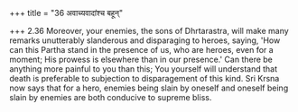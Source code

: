 +++
title = "36 अवाच्यवादांश्च बहून्"

+++
2.36 Moreover, your enemies, the sons of Dhrtarastra, will make many
remarks unutterably slanderous and disparaging to heroes, saying, 'How
can this Partha stand in the presence of us, who are heroes, even for a
moment; His prowess is elsewhere than in our presence.' Can there be
anything more painful to you than this; You yourself will understand
that death is preferable to subjection to disparagement of this kind.
Sri Krsna now says that for a hero, enemies being slain by oneself and
oneself being slain by enemies are both conducive to supreme bliss.
